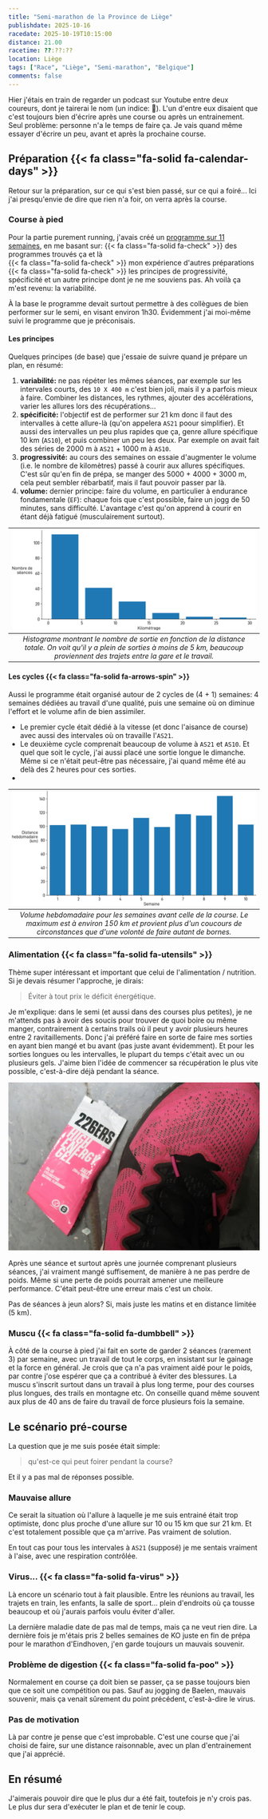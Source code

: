 ```yaml
---
title: "Semi-marathon de la Province de Liège"
publishdate: 2025-10-16
racedate: 2025-10-19T10:15:00
distance: 21.00
racetime: ??:??:??
location: Liège
tags: ["Race", "Liège", "Semi-marathon", "Belgique"]
comments: false
---
```


Hier j'étais en train de regarder un podcast sur Youtube entre deux coureurs, dont je tairerai le nom (un indice: 🧢). L'un d'entre eux disaient que c'est toujours bien d'écrire après une course ou après un entrainement. Seul problème: personne n'a le temps de faire ça. Je vais quand même essayer d'écrire un peu, avant et après la prochaine course.

## Préparation {{< fa class="fa-solid fa-calendar-days" >}}

Retour sur la préparation, sur ce qui s'est bien passé, sur ce qui a foiré... Ici j'ai presqu'envie de dire que rien n'a foir, on verra après la course.

### Course à pied

Pour la partie purement running, j'avais créé un [programme sur 11 semaines](https://docs.google.com/spreadsheets/d/1al_8GhpnFyG9XPp6w20onTFTz-X_Zlbd3CmFn3o48VI/edit?gid=0#gid=0), en me basant sur:
{{< fa class="fa-solid fa-check" >}} des programmes trouvés ça et là           
{{< fa class="fa-solid fa-check" >}} mon expérience d'autres préparations        
{{< fa class="fa-solid fa-check" >}} les principes de progressivité, spécificité et un autre principe dont je ne me souviens pas. Ah voilà ça m'est revenu: la variabilité.

À la base le programme devait surtout permettre à des collègues de bien performer sur le semi, en visant environ 1h30. Évidemment j'ai moi-même suivi le programme que je préconisais.

#### Les principes

Quelques principes (de base) que j'essaie de suivre quand je prépare un plan, en résumé:
1. __variabilité:__ ne pas répéter les mêmes séances, par exemple sur les intervales courts, des `10 X 400 m` c'est bien joli, mais il y a parfois mieux à faire. Combiner les distances, les rythmes, ajouter des accélérations, varier les allures lors des récupérations...
2. __spécificité:__ l'objectif est de performer sur 21 km donc il faut des intervalles à cette allure-là (qu'on appelera `AS21` poour simplifier). Et aussi des intervalles un peu plus rapides que ça, genre allure spécifique 10 km (`AS10`), et puis combiner un peu les deux. Par exemple on avait fait des séries de 2000 m à `AS21` + 1000 m à `AS10`. 
3. __progressivité:__ au cours des semaines on essaie d'augmenter le volume (i.e. le nombre de kilomètres) passé à courir aux allures spécifiques. C'est sûr qu'en fin de prépa, se manger des 5000 + 4000 + 3000 m, cela peut sembler rébarbatif, mais il faut pouvoir passer par là.
4. __volume:__ dernier principe: faire du volume, en particulier à endurance fondamentale (`EF`): chaque fois que c'est possible, faire un jogg de 50 minutes, sans difficulté. L'avantage c'est qu'on apprend à courir en étant déjà fatigué (musculairement surtout).

| ![](./images/km_histogram.jpg)|
|:--:|
| _Histograme montrant le nombre de sortie en fonction de la distance totale. On voit qu'il y a plein de sorties à moins de 5 km, beaucoup proviennent des trajets entre la gare et le travail._|

#### Les cycles {{< fa class="fa-solid fa-arrows-spin" >}}

Aussi le programme était organisé autour de 2 cycles de (4 + 1) semaines: 4 semaines dédiées au travail d'une qualité, puis une semaine où on diminue l'effort et le volume afin de bien assimiler. 

- Le premier cycle était dédié à la vitesse (et donc l'aisance de course) avec aussi des intervales où on travaille l'`AS21`. 
- Le deuxième cycle comprenait beaucoup de volume à `AS21` et `AS10`. Et quel que soit le cycle, j'ai aussi placé une sortie longue le dimanche. Même si ce n'était peut-être pas nécessaire, j'ai quand même été au delà des 2 heures pour ces sorties.
- 
| ![](./images/weekly_volume.jpg)|
|:--:|
| _Volume hebdomadaire pour les semaines avant celle de la course. Le maximum est à environ 150 km et provient plus d'un coucours de circonstances que d'une volonté de faire autant de bornes._|

### Alimentation {{< fa class="fa-solid fa-utensils" >}}

Thème super intéressant et important que celui de l'alimentation / nutrition. Si je devais résumer l'approche, je dirais: 
> Éviter à tout prix le déficit énergétique.

Je m'explique: dans le semi (et aussi dans des courses plus petites), je ne m'attends pas à avoir des soucis pour trouver de quoi boire ou même manger, contrairement à certains trails où il peut y avoir plusieurs heures entre 2 ravitaillements. Donc j'ai préféré faire en sorte de faire mes sorties en ayant bien mangé et bu avant (pas juste avant évidemment). Et pour les sorties longues ou les intervalles, le plupart du temps c'était avec un ou plusieurs gels. J'aime bien l'idée de commencer sa récupération le plus vite possible, c'est-à-dire déjà pendant la séance.

![Un bon gel](./images/gel.jpeg)

Après une séance et surtout après une journée comprenant plusieurs séances, j'ai vraiment mangé suffisement, de manière à ne pas perdre de poids. Même si une perte de poids pourrait amener une meilleure performance. C'était peut-être une erreur mais c'est un choix. 

Pas de séances à jeun alors? Si, mais juste les matins et en distance limitée (5 km).

### Muscu {{< fa class="fa-solid fa-dumbbell" >}}

À côté de la course à pied j'ai fait en sorte de garder 2 séances (rarement 3) par semaine, avec un travail de tout le corps, en insistant sur le gainage et la force en général. Je crois que ça n'a pas vraiment aidé pour le poids, par contre j'ose espérer que ça a contribué à éviter des blessures. La muscu s'inscrit surtout dans un travail à plus long terme, pour des courses plus longues, des trails en montagne etc. On conseille quand même souvent aux plus de 40 ans de faire du travail de force plusieurs fois la semaine.

## Le scénario pré-course

La question que je me suis posée était simple:
> qu'est-ce qui peut foirer pendant la course?

Et il y a pas mal de réponses possible.

### Mauvaise allure

Ce serait la situation où l'allure à laquelle je me suis entrainé était trop optimiste, donc plus proche d'une allure sur 10 ou 15 km que sur 21 km. Et c'est totalement possible que ça m'arrive. Pas vraiment de solution.

En tout cas pour tous les intervales à `AS21` (supposé) je me sentais vraiment à l'aise, avec une respiration contrôlée.

### Virus... {{< fa class="fa-solid fa-virus" >}}

Là encore un scénario tout à fait plausible. Entre les réunions au travail, les trajets en train, les enfants, la salle de sport... plein d'endroits où ça tousse beaucoup et où j'aurais parfois voulu éviter d'aller.

La dernière maladie date de pas mal de temps, mais ça ne veut rien dire. La dernière fois je m'étais pris 2 belles semaines de KO juste en fin de prépa pour le marathon d'Eindhoven, j'en garde toujours un mauvais souvenir.

### Problème de digestion {{< fa class="fa-solid fa-poo" >}}

Normalement en course ça doit bien se passer, ça se passe toujours bien que ce soit une compétition ou pas. Sauf au jogging de Baelen, mauvais souvenir, mais ça venait sûrement du point précédent, c'est-à-dire le virus. 

### Pas de motivation

Là par contre je pense que c'est improbable. C'est une course que j'ai choisi de faire, sur une distance raisonnable, avec un plan d'entrainement que j'ai apprécié. 

## En résumé

J'aimerais pouvoir dire que le plus dur a été fait, toutefois je n'y crois pas. Le plus dur sera d'exécuter le plan et de tenir le coup.